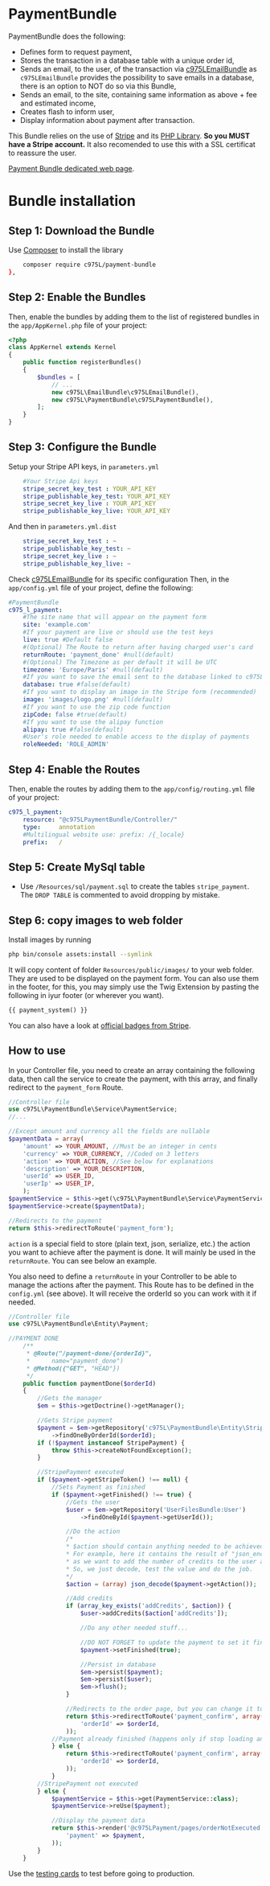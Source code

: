 PaymentBundle
=============

PaymentBundle does the following:

- Defines form to request payment,
- Stores the transaction in a database table with a unique order id,
- Sends an email, to the user, of the transaction via [c975LEmailBundle](https://github.com/975L/EmailBundle) as `c975LEmailBundle` provides the possibility to save emails in a database, there is an option to NOT do so via this Bundle,
- Sends an email, to the site, containing same information as above + fee and estimated income,
- Creates flash to inform user,
- Display information about payment after transaction.

This Bundle relies on the use of [Stripe](https://stripe.com/) and its [PHP Library](https://github.com/stripe/stripe-php).
**So you MUST have a Stripe account.**
It also recomended to use this with a SSL certificat to reassure the user.

[Payment Bundle dedicated web page](https://975l.com/en/pages/payment-bundle).

Bundle installation
===================

Step 1: Download the Bundle
---------------------------
Use [Composer](https://getcomposer.org) to install the library
```bash
    composer require c975L/payment-bundle
},
```

Step 2: Enable the Bundles
--------------------------
Then, enable the bundles by adding them to the list of registered bundles in the `app/AppKernel.php` file of your project:

```php
<?php
class AppKernel extends Kernel
{
    public function registerBundles()
    {
        $bundles = [
            // ...
            new c975L\EmailBundle\c975LEmailBundle(),
            new c975L\PaymentBundle\c975LPaymentBundle(),
        ];
    }
}
```

Step 3: Configure the Bundle
----------------------------
Setup your Stripe API keys, in `parameters.yml`
```yml
    #Your Stripe Api keys
    stripe_secret_key_test : YOUR_API_KEY
    stripe_publishable_key_test: YOUR_API_KEY
    stripe_secret_key_live : YOUR_API_KEY
    stripe_publishable_key_live: YOUR_API_KEY
```

And then in `parameters.yml.dist`
```yml
    stripe_secret_key_test : ~
    stripe_publishable_key_test: ~
    stripe_secret_key_live : ~
    stripe_publishable_key_live: ~
```

Check [c975LEmailBundle](https://github.com/975L/EmailBundle)  for its specific configuration
Then, in the `app/config.yml` file of your project, define the following:

```yml
#PaymentBundle
c975_l_payment:
    #The site name that will appear on the payment form
    site: 'example.com'
    #If your payment are live or should use the test keys
    live: true #Default false
    #(Optional) The Route to return after having charged user's card
    returnRoute: 'payment_done' #null(default)
    #(Optional) The Timezone as per default it will be UTC
    timezone: 'Europe/Paris' #null(default)
    #If you want to save the email sent to the database linked to c975L/EmailBundle, see https://github.com/975L/EmailBundle
    database: true #false(default)
    #If you want to display an image in the Stripe form (recommended)
    image: 'images/logo.png' #null(default)
    #If you want to use the zip code function
    zipCode: false #true(default)
    #If you want to use the alipay function
    alipay: true #false(default)
    #User's role needed to enable access to the display of payments
    roleNeeded: 'ROLE_ADMIN'
```

Step 4: Enable the Routes
-------------------------
Then, enable the routes by adding them to the `app/config/routing.yml` file of your project:

```yml
c975_l_payment:
    resource: "@c975LPaymentBundle/Controller/"
    type:     annotation
    #Multilingual website use: prefix: /{_locale}
    prefix:   /
```

Step 5: Create MySql table
--------------------------
- Use `/Resources/sql/payment.sql` to create the tables `stripe_payment`. The `DROP TABLE` is commented to avoid dropping by mistake.


Step 6: copy images to web folder
---------------------------------
Install images by running
```bash
php bin/console assets:install --symlink
```
It will copy content of folder `Resources/public/images/` to your web folder. They are used to be displayed on the payment form.
You can also use them in the footer, for this, you may simply use the Twig Extension by pasting the following in iyur footer (or wherever you want).
```html
{{ payment_system() }}
```
You can also have a look at [official badges from Stripe](https://stripe.com/about/resources?locale=fr).

How to use
----------
In your Controller file, you need to create an array containing the following data, then call the service to create the payment, with this array, and finally redirect to the `payment_form` Route.

```php
//Controller file
use c975L\PaymentBundle\Service\PaymentService;
//...

//Except amount and currency all the fields are nullable
$paymentData = array(
    'amount' => YOUR_AMOUNT, //Must be an integer in cents
    'currency' => YOUR_CURRENCY, //Coded on 3 letters
    'action' => YOUR_ACTION, //See below for explanations
    'description' => YOUR_DESCRIPTION,
    'userId' => USER_ID,
    'userIp' => USER_IP,
    );
$paymentService = $this->get(\c975L\PaymentBundle\Service\PaymentService::class);
$paymentService->create($paymentData);

//Redirects to the payment
return $this->redirectToRoute('payment_form');

```
`action` is a special field to store (plain text, json, serialize, etc.) the action you want to achieve after the payment is done. It will mainly be used in the `returnRoute`. You can see below an example.

You also need to define a `returnRoute` in your Controller to be able to manage the actions after the payment. This Route has to be defined in the `config.yml` (see above). It will receive the orderId so you can work with it if needed.
```php
//Controller file
use c975L\PaymentBundle\Entity\Payment;

//PAYMENT DONE
    /**
     * @Route("/payment-done/{orderId}",
     *      name="payment_done")
     * @Method({"GET", "HEAD"})
     */
    public function paymentDone($orderId)
    {
        //Gets the manager
        $em = $this->getDoctrine()->getManager();

        //Gets Stripe payment
        $payment = $em->getRepository('c975L\PaymentBundle\Entity\StripePayment')
            ->findOneByOrderId($orderId);
        if (!$payment instanceof StripePayment) {
            throw $this->createNotFoundException();
        }

        //StripePayment executed
        if ($payment->getStripeToken() !== null) {
            //Sets Payment as finished
            if ($payment->getFinished() !== true) {
                //Gets the user
                $user = $em->getRepository('UserFilesBundle:User')
                    ->findOneById($payment->getUserId());

                //Do the action
                /*
                * $action should contain anything needed to be achieved after payment is ok.
                * For example, here it contains the result of "json_encode(array('addCredits' => $credits));",
                * as we want to add the number of credits to the user after payment.
                * So, we just decode, test the value and do the job.
                */
                $action = (array) json_decode($payment->getAction());

                //Add credits
                if (array_key_exists('addCredits', $action)) {
                    $user->addCredits($action['addCredits']);

                    //Do any other needed stuff...

                    //DO NOT FORGET to update the payment to set it finished
                    $payment->setFinished(true);

                    //Persist in database
                    $em->persist($payment);
                    $em->persist($user);
                    $em->flush();
                }

                //Redirects to the order page, but you can change it to your own
                return $this->redirectToRoute('payment_confirm', array(
                    'orderId' => $orderId,
                ));
            //Payment already finished (happens only if stop loading an refresh of the order page)
            } else {
                return $this->redirectToRoute('payment_confirm', array(
                    'orderId' => $orderId,
                ));
            }
        //StripePayment not executed
        } else {
            $paymentService = $this->get(PaymentService::class);
            $paymentService->reUse($payment);

            //Display the payment data
            return $this->render('@c975LPayment/pages/orderNotExecuted.html.twig', array(
                'payment' => $payment,
            ));
        }
    }
```
Use the [testing cards](https://stripe.com/docs/testing) to test before going to production.
